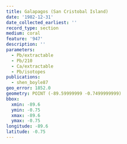 ```yaml
---
title: Galapagos (San Cristobal Island)
date: '1982-12-31'
date_collected_earliest: ''
record_type: section
medium: coral
feature: '947'
description: ''
parameters:
  - Pb/extractable
  - Pb/210
  - Ca/extractable
  - Pb/isotopes
publications:
  - shen_boyle87
geo_error: 1852.0
geometry: POINT (-89.59999999 -0.7499999999)
bbox:
  xmin: -89.6
  ymin: -0.75
  xmax: -89.6
  ymax: -0.75
longitude: -89.6
latitude: -0.75
---
```

